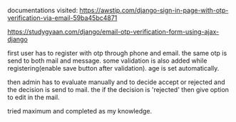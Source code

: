 documentations visited:
https://awstip.com/django-sign-in-page-with-otp-verification-via-email-59ba45bc4871

https://studygyaan.com/django/email-otp-verification-form-using-ajax-django


first user has to register  with otp through phone and email. the same otp is send to both mail and message. some validation is also added while registering(enable save button after validation). age is set automatically.

then admin has to evaluate manually and to decide accept or rejected  and the decision is send to mail.
the if the decision is 'rejected' then give option to edit in the mail.

tried maximum and completed as my knowledge.